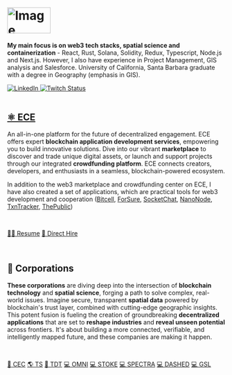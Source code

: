 # <img src="https://github.com/elicharlese/elicharlese/assets/61543012/308d0382-d956-4e02-986b-677a6efa4823" alt="Image" style="width: 100px; height:60px; padding: 0px;">

<div>
  <p><strong>My main focus is on web3 tech stacks, spatial science and containerization</strong> - React, Rust, Solana, Solidity, Redux, Typescript, Node.js and Next.js. However, I also have experience in Project Management, GIS analysis and Salesforce. University of California, Santa Barbara graduate with a degree in Geography (emphasis in GIS).</p>
  <a href="https://www.linkedin.com/in/elicharlese/">
    <img
      src="https://img.shields.io/static/v1?logo=linkedin&style=flat-square&color=7dbee3&label=LinkedIn&message=%E2%98%86"
      alt="LinkedIn"
    />
  </a>
  <a href="https://www.twitch.tv/bangobongo17">
    <img 
      alt="Twitch Status" 
      src="https://img.shields.io/twitch/status/bangobongo17?color=7dbee3&logoColor=7dbee3&style=flat-square"
    />
  </a>
  </a>
</div>
<br/>

## [⚛️ ECE](https://ece-freelance.vercel.app)
An all-in-one platform for the future of decentralized engagement. ECE offers expert **blockchain application development services**, empowering you to build innovative solutions. Dive into our vibrant **marketplace** to discover and trade unique digital assets, or launch and support projects through our integrated **crowdfunding platform**. ECE connects creators, developers, and enthusiasts in a seamless, blockchain-powered ecosystem.

In addition to the web3 marketplace and crowdfunding center on ECE, I have also created a set of applications, which are practical tools for web3 development and cooperation ([Bitcell](https://github.com/elicharlese/Bitcell), [ForSure](https://github.com/elicharlese/ForSure), [SocketChat](https://github.com/elicharlese/SocketChat), [NanoNode](https://github.com/elicharlese/NanoNode), [TxnTracker](https://github.com/elicharlese/TXNTracker), [ThePublic](https://github.com/elicharlese/ThePublic))

<br/>

[👨‍💻 Resume](https://www.canva.com/design/DAGogRM6FDQ/5NYjGhSf-UJcPP5B-OnHIQ/edit?utm_content=DAGogRM6FDQ&utm_campaign=designshare&utm_medium=link2&utm_source=sharebutton)
[👋 Direct Hire](https://contra.com/elias_estrada_ealldusf)

<br/>

## 🏢 Corporations
**These corporations** are diving deep into the intersection of **blockchain technology** and **spatial science**, forging a path to solve complex, real-world issues. Imagine secure, transparent **spatial data** powered by blockchain's trust layer, combined with cutting-edge geographic insights. This potent fusion is fueling the creation of groundbreaking **decentralized applications** that are set to **reshape industries** and **reveal unseen potential** across frontiers. It's about building a more connected, verifiable, and intelligently mapped future, and these companies are making it happen.

<br/>

[🛒 CEC](https://github.com/Creative-Ecommerce-Co/app)
[🌎 TS](https://github.com/TerraSolstice/app)
[🔐 TDT](https://github.com/Tradent/app)
[💻 OMNI](https://github.com/OMNI-VISIONS/app)
[💻 STOKE](https://github.com/STOKE-CLI/app)
[💻 SPECTRA](https://github.com/SPECTRA-SPATIAL/app)
[💻 DASHED](https://github.com/DASHED-OS/app)
[💻 GSL](https://github.com/GSL-AI/app)

